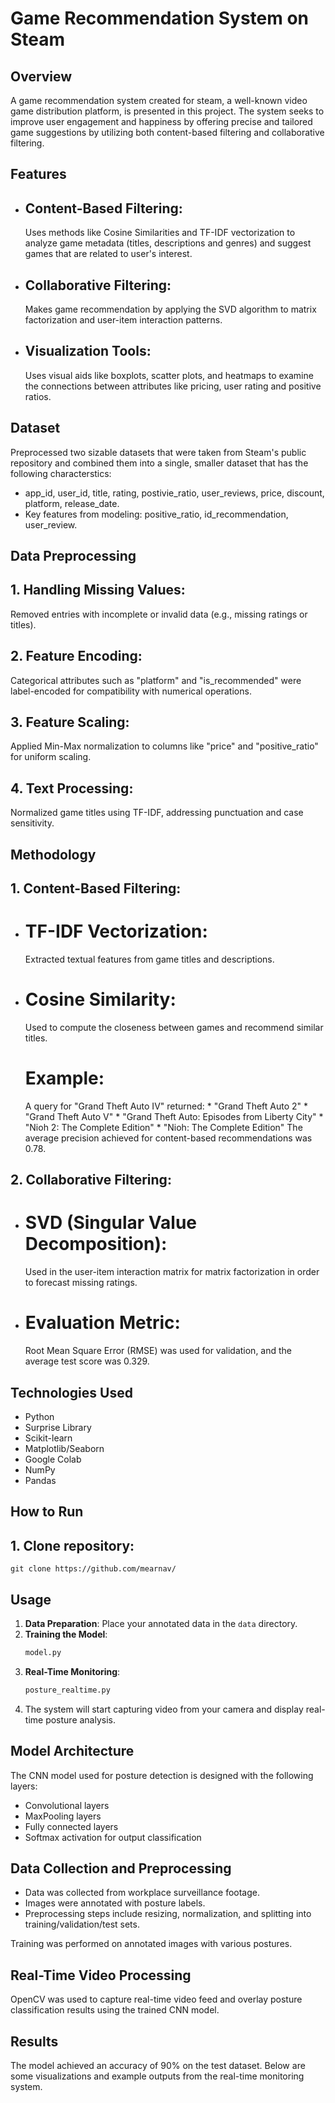 # Game Recommendation System on Steam 

## Overview
A game recommendation system created for steam, a well-known video game distribution platform, is presented in this project. The system seeks to improve user engagement and happiness by offering precise and tailored game suggestions by utilizing both content-based filtering and collaborative filtering.


## Features
* ## Content-Based Filtering:
  Uses methods like Cosine Similarities and TF-IDF vectorization to analyze game metadata (titles, descriptions and genres) and suggest games that are related to user's interest.

* ## Collaborative Filtering:
  Makes game recommendation by applying the SVD algorithm to matrix factorization and user-item interaction patterns.

* ## Visualization Tools:
  Uses visual aids like boxplots, scatter plots, and heatmaps to examine the connections between attributes like pricing, user rating and positive ratios.


## Dataset
Preprocessed two sizable datasets that were taken from Steam's public repository and combined them into a single, smaller dataset that has the following characterstics: 
* app_id, user_id, title, rating, postivie_ratio, user_reviews, price, discount, platform, release_date.
* Key features from modeling: positive_ratio, id_recommendation, user_review.

## Data Preprocessing
  ## 1. Handling Missing Values:
  Removed entries with incomplete or invalid data (e.g., missing ratings or titles).

  ## 2. Feature Encoding:
  Categorical attributes such as "platform" and "is_recommended" were label-encoded for compatibility with numerical operations.

  ## 3. Feature Scaling:
  Applied Min-Max normalization to columns like "price" and "positive_ratio" for uniform scaling.

  ## 4. Text Processing:
  Normalized game titles using TF-IDF, addressing punctuation and case sensitivity.

## Methodology
  ## 1. Content-Based Filtering:
  * # TF-IDF Vectorization:
    Extracted textual features from game titles and descriptions.
  * # Cosine Similarity:
    Used to compute the closeness between games and recommend similar titles.

      # Example:
      A query for "Grand Theft Auto IV" returned:
        * "Grand Theft Auto 2"
        * "Grand Theft Auto V"
        * "Grand Theft Auto: Episodes from Liberty City"
        * "Nioh 2: The Complete Edition"
        * "Nioh: The Complete Edition"
      The average precision achieved for content-based recommendations was 0.78.
  ## 2. Collaborative Filtering:
  * # SVD (Singular Value Decomposition):
    Used in the user-item interaction matrix for matrix factorization in order to forecast missing ratings.
  * # Evaluation Metric:
    Root Mean Square Error (RMSE) was used for validation, and the average test score was 0.329.

## Technologies Used
- Python
- Surprise Library
- Scikit-learn 
- Matplotlib/Seaborn
- Google Colab
- NumPy
- Pandas

## How to Run
  ## 1. Clone repository:
    git clone https://github.com/mearnav/


## Usage
1. **Data Preparation**: Place your annotated data in the `data` directory.
2. **Training the Model**:
    ```sh
    model.py
    ```
3. **Real-Time Monitoring**:
    ```sh
    posture_realtime.py
    ```
4. The system will start capturing video from your camera and display real-time posture analysis.

## Model Architecture
The CNN model used for posture detection is designed with the following layers:
- Convolutional layers
- MaxPooling layers
- Fully connected layers
- Softmax activation for output classification

## Data Collection and Preprocessing
- Data was collected from workplace surveillance footage.
- Images were annotated with posture labels.
- Preprocessing steps include resizing, normalization, and splitting into training/validation/test sets.

Training was performed on annotated images with various postures.

## Real-Time Video Processing
OpenCV was used to capture real-time video feed and overlay posture classification results using the trained CNN model.

## Results
The model achieved an accuracy of 90% on the test dataset. Below are some visualizations and example outputs from the real-time monitoring system.
